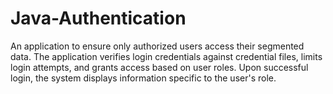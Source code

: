 # Java-Authentication
An application to ensure only authorized users access their segmented data. 
The application verifies login credentials against credential files, limits login attempts, and grants access based on user roles. 
Upon successful login, the system displays information specific to the user's role. 
